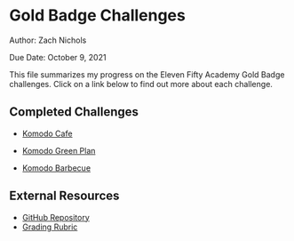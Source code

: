# Gold Badge Challenges

Author: Zach Nichols

Due Date: October 9, 2021

This file summarizes my progress on the Eleven Fifty Academy Gold Badge challenges. Click on a link below to find out more about each challenge.

## Completed Challenges
- [Komodo Cafe](./Programs/1_ChallengeOne.md)

- [Komodo Green Plan](./Programs/6_ChallengeSix.md)

- [Komodo Barbecue](./Programs/7_ChallengeSeven.md)

## External Resources

- [GitHub Repository](https://github.com/znichols1131/GoldBadgeChallenges)
- [Grading Rubric](https://elevenfifty.instructure.com/courses/745/assignments/15250?module_item_id=64739)

